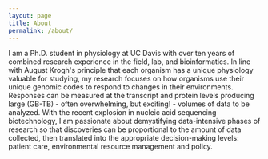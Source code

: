 ```yaml
---
layout: page
title: About
permalink: /about/
---
```


I am a Ph.D. student in physiology at UC Davis with over ten years of combined research experience in the field, lab, and bioinformatics. In line with August Krogh's principle that each organism has a unique physiology valuable for studying, my research focuses on how organisms use their unique genomic codes to respond to changes in their environments. Responses can be measured at the transcript and protein levels producing large (GB-TB) - often overwhelming, but exciting! - volumes of data to be analyzed. With the recent explosion in nucleic acid sequencing biotechnology, I am passionate about demystifying data-intensive phases of research so that discoveries can be proportional to the amount of data collected, then translated into the appropriate decision-making levels: patient care, environmental resource management and policy.